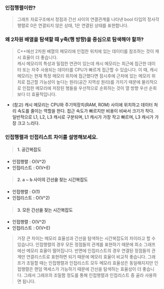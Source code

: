 ### 인접행렬이란?
> 그래프 자료구조에서 정점과 간선 사이의 연결관계를 나타낸 bool 타입의 정사각 행렬로 0은 연결되지 않은 상태, 1은 연결된 상태를 표현합니다.

### 왜 2차원 배열을 탐색할 때 y축(행 방향)을 중심으로 탐색해야 할까?
> C++에선 2차원 배열의 메모리에 인접한 위치에 있는 데이터를 참조하는 것이 캐시 효율이 더 좋습니다.   
캐시 메모리의 특성과 밀접한 연관이 있는데 캐시 메모리는 최근에 접근한 데이터 또는 자주 사용되는 데이터를 CPU가 빠르게 접근할 수 있습니다. 이 때, 캐시 메모리는 현재 특정 메모리 위치에 접근했다면 잠시후에 근처에 있는 메모리 위치로 접근할 가능성이 높다는 원리(공간 지역성 원리)를 가지기 때문에 물리적으로 인접한 메모리에 저장된 행들을 우선적으로 순회하는 것이 열 방향 우선 순회보다 더 효율적입니다.

- (참고) 캐시 메모리는 CPU와 주기억장치(RAM, ROM) 사이에 위치하고 데이터 처리 속도를 줄이는 역할을 한다. 접근 속도가 빠르지만 비용이 비싸서 크기가 작다. 일반적으로 L1, L2, L3 캐시로 구분되며, L1 캐시가 가장 작고 빠르며, L3 캐시가 가장 크고 느리다.

### 인접행렬과 인접리스트 차이를 설명해보세요.
> #### 1. 공간복잡도
-  인접행렬 : O(V^2)
- 인접리스트 : O(V+E)
> #### 2. a ~ b 사이의 간선을 찾는 시간복잡도
-  인접행렬 : O(1)
- 인접리스트 : O(V^2)
> #### 3. 모든 간선을 찾는 시간복잡도
-  인접행렬 : O(V^2)
- 인접리스트 : O(V+E)

> 가장 큰 차이는 메모리 효율성과 간선을 탐색하는 시간복잡도의 차이라고 할 수 있습니다. 인접행렬의 경우 모든 정점들의 관계를 표현하기 때문에 희소 그래프에선 메모리 효율이 떨어집니다. 반면에 인접리스트의 경우 연결된 정점들의 관계만 연결리스트로 표현하면 되기 때문에 메모리 효율이 비교적 좋습니다. 그래프가 조밀할 때는 인접행렬과 인접리스트 모두 메모리 효율성은 동일해지지만 인접행렬은 랜덤 액세스가 가능하기 때문에 간선을 탐색하는 효율성이 더 좋습니다. 그래서 그래프의 조밀함 정도를 통해 인접행렬과 인접리스트 중 골라 사용하면 됩니다.